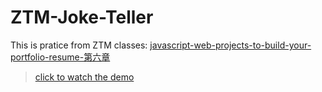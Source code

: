 # ZTM-Joke-Teller
This is pratice from ZTM classes: [javascript-web-projects-to-build-your-portfolio-resume-第六章](https://www.udemy.com/course/javascript-web-projects-to-build-your-portfolio-resume/?couponCode=ACCAGE0923)
> [click to watch the demo](https://joeban0608.github.io/ZTM-Joke-Teller/)